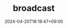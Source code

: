 ---
title : 'broadcast'
date : 2024-04-20T18:19:47+09:00
draft : false
cascade:
  type: broadcast
---